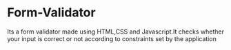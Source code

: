 # Form-Validator

Its a form validator made using HTML,CSS and Javascript.It checks whether your input is correct or not according to constraints set by the application
